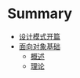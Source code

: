 # Summary

* [设计模式开篇](README.md)
* [面向对象基础](chapter1.md)
  * [概述](chapter1/gai-shu.md)
  * [理论](chapter1/li-lun.md)

